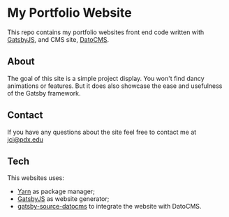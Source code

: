 # My Portfolio Website

This repo contains my portfolio websites front end code written with [GatsbyJS](https://www.gatsbyjs.org/), and CMS site, [DatoCMS](https://www.datocms.com).

## About

The goal of this site is a simple project display. You won't find dancy animations or features. But it does also showcase the ease and usefulness of the Gatsby framework.

## Contact

If you have any questions about the site feel free to contact me at jci@pdx.edu

## Tech

This websites uses:

* [Yarn](https://yarnpkg.com/) as package manager;
* [GatsbyJS](https://github.com/gatsbyjs/gatsby) as website generator;
* [gatsby-source-datocms](https://github.com/datocms/gatsby-source-datocms) to integrate the website with DatoCMS.
